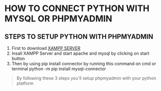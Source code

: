 # HOW TO CONNECT PYTHON WITH MYSQL OR PHPMYADMIN

## STEPS TO SETUP PYTHON WITH PHPMYADMIN

1. First to download [XAMPP SERVER](https://www.apachefriends.org/download.html)
2. Insall XAMPP Server and start apache and mysql by clicking on start button
3. Then by using pip install connector by running this command on cmd or terminal
    python -m pip install mysql-connector

> By following these 3 steps you'll setup phpmyadmin with your python platform

